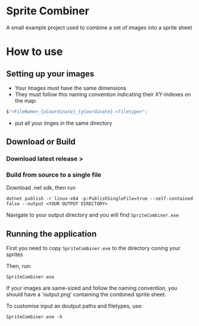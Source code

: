 ﻿# Sprite Combiner

A small example project used to combine a set of images into a sprite sheet

# How to use

## Setting up your images

- Your Images must have the same dimensions
- They must follow this naming convention indicating their XY-indexes on the map: 
```cs
$"<FileName>_{xCoordinate}_{yCoordinate}.<filetype>";
```
- put all your imges in the same directory
 
## Download or Build 

### Download latest release >

### Build from source to a single file

Download .net sdk, then run

```
dotnet publish -r linux-x64 -p:PublishSingleFile=true --self-contained false --output <YOUR OUTPUT DIRECTORY>
```
Navigate to your output directory and you will find `SpriteCombiner.exe`   
## Running the application

First you need to copy `SpriteCombiner.exe` to the directory coning your sprites

Then, run:
```
SpriteCombiner.exe
```

If your images are same-sized and follow the naming convention, you should have a 'output.png' containing the combined sprite sheet.


To customise input an doutput paths and filetypes, use:
```
SpriteCombiner.exe -h
```